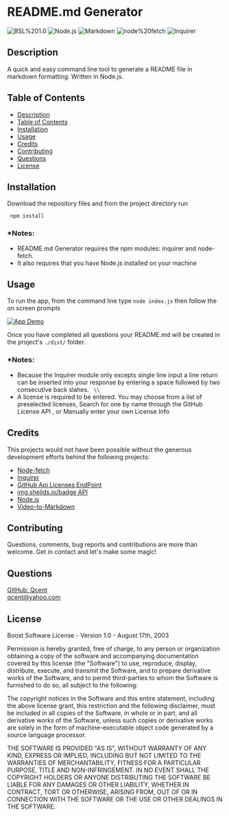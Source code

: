 
# README.md Generator
 
 ![BSL%201.0](https://img.shields.io/badge/License-BSL%201.0-orange)  ![Node.js](https://img.shields.io/badge/Tech-Node.js-lightblue)  ![Markdown](https://img.shields.io/badge/Tech-Markdown-lightblue)  ![node%20fetch](https://img.shields.io/badge/Tech-node%20fetch-lightblue)  ![Inquirer](https://img.shields.io/badge/Tech-Inquirer-lightblue) 

## Description
A quick and easy command line tool to generate a README file in markdown formatting. Written in Node.js.  

## Table of Contents

* [Description](#description)
* [Table of Contents](#table-of-contents)
* [Installation](#installation)
* [Usage](#usage)
* [Credits](#credits)
* [Contributing](#contributing)
* [Questions](#questions)
* [License](#license)

## Installation

Download the repository files and from the project directory run  
```  
 npm install  
```
### *Notes: 
* README.md Generator requires the npm modules: inquirer and node-fetch.
* It also requires that you have Node.js installed on your machine

## Usage

To run the app, from the command line type ` node index.js ` then follow the on screen prompts 

[![App Demo](https://res.cloudinary.com/marcomontalbano/image/upload/v1634443246/video_to_markdown/images/google-drive--1mgXmWSktuPyuSB_SuYZMKyVrdvClRZyp-c05b58ac6eb4c4700831b2b3070cd403.jpg)](https://drive.google.com/file/d/1mgXmWSktuPyuSB_SuYZMKyVrdvClRZyp/view?usp=sharing "README.md Generator Demo")

Once you have completed all questions your README.md will be created in the project's `./dist/` folder.

### *Notes: 
* Because the Inquirer module only excepts single line input a line return can be inserted into your response by entering  a space followed by two consecutive back slahes. ` \\` 
* A license is required to be entered. You may choose from a list of preselected licenses, Search for one by name through the GitHub License API , or Manually enter your own License Info


## Credits
This projects would not have been possible without the generous development efforts behind the following projects:  
 * [Node-fetch](https://www.npmjs.com/package/node-fetch)
 * [Inquirer](https://www.npmjs.com/package/inquirer)
 * [GitHub Api Licenses EndPoint](https://docs.github.com/en/rest/reference/licenses)  
 * [img.sheilds.io/badge API](https://shields.io/)  
 * [Node.js](https://nodejs.org/en/) 
 * [Video-to-Markdown](https://github.com/marcomontalbano/video-to-markdown)

## Contributing

Questions, comments, bug reports and contributions are more than welcome. Get in contact and let's make some magic! 

## Questions

[GitHub: Qcent](https://github.com/Qcent)  
qcent@yahoo.com

   
## License

Boost Software License - Version 1.0 - August 17th, 2003

Permission is hereby granted, free of charge, to any person or organization
obtaining a copy of the software and accompanying documentation covered by
this license (the "Software") to use, reproduce, display, distribute,
execute, and transmit the Software, and to prepare derivative works of the
Software, and to permit third-parties to whom the Software is furnished to
do so, all subject to the following:

The copyright notices in the Software and this entire statement, including
the above license grant, this restriction and the following disclaimer,
must be included in all copies of the Software, in whole or in part, and
all derivative works of the Software, unless such copies or derivative
works are solely in the form of machine-executable object code generated by
a source language processor.

THE SOFTWARE IS PROVIDED "AS IS", WITHOUT WARRANTY OF ANY KIND, EXPRESS OR
IMPLIED, INCLUDING BUT NOT LIMITED TO THE WARRANTIES OF MERCHANTABILITY,
FITNESS FOR A PARTICULAR PURPOSE, TITLE AND NON-INFRINGEMENT. IN NO EVENT
SHALL THE COPYRIGHT HOLDERS OR ANYONE DISTRIBUTING THE SOFTWARE BE LIABLE
FOR ANY DAMAGES OR OTHER LIABILITY, WHETHER IN CONTRACT, TORT OR OTHERWISE,
ARISING FROM, OUT OF OR IN CONNECTION WITH THE SOFTWARE OR THE USE OR OTHER
DEALINGS IN THE SOFTWARE.
                 
